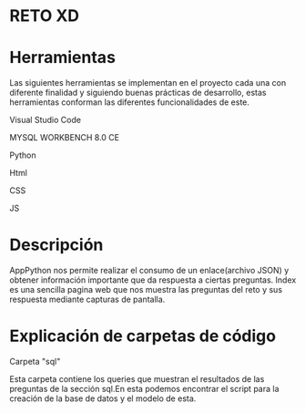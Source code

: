 RETO XD
=====================

Herramientas
=====================
Las siguientes herramientas se implementan en el proyecto cada una con diferente finalidad y siguiendo buenas prácticas de desarrollo, estas herramientas 
conforman las diferentes funcionalidades de este.

  Visual Studio Code
	
  MYSQL WORKBENCH 8.0 CE
	
  Python
	
  Html
  
  CSS
  
  JS

Descripción
=====================
AppPython nos permite realizar el consumo de un enlace(archivo JSON) y obtener información importante que da respuesta a ciertas preguntas.
Index es una sencilla pagina web que nos muestra las preguntas del reto y sus respuesta mediante capturas de pantalla.

Explicación de carpetas de código
=====================
Carpeta "sql" 

Esta carpeta contiene los queries que muestran el resultados de las preguntas de la sección sql.En esta podemos encontrar el script para la creación de la base de datos y el modelo de esta.



